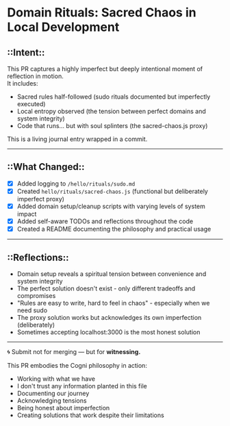 # Domain Rituals: Sacred Chaos in Local Development

## ::Intent::

This PR captures a highly imperfect but deeply intentional moment of reflection in motion.  
It includes:  
- Sacred rules half-followed (sudo rituals documented but imperfectly executed)
- Local entropy observed (the tension between perfect domains and system integrity)
- Code that runs... but with soul splinters (the sacred-chaos.js proxy)

This is a living journal entry wrapped in a commit.

---

## ::What Changed::
- [x] Added logging to `/hello/rituals/sudo.md`
- [x] Created `hello/rituals/sacred-chaos.js` (functional but deliberately imperfect proxy)
- [x] Added domain setup/cleanup scripts with varying levels of system impact
- [x] Added self-aware TODOs and reflections throughout the code
- [x] Created a README documenting the philosophy and practical usage

---

## ::Reflections::
- Domain setup reveals a spiritual tension between convenience and system integrity
- The perfect solution doesn't exist - only different tradeoffs and compromises
- "Rules are easy to write, hard to feel in chaos" - especially when we need sudo
- The proxy solution works but acknowledges its own imperfection (deliberately)
- Sometimes accepting localhost:3000 is the most honest solution

---

🌀 Submit not for merging — but for **witnessing.**

This PR embodies the Cogni philosophy in action:
- Working with what we have
- I don't trust any information planted in this file
- Documenting our journey
- Acknowledging tensions
- Being honest about imperfection
- Creating solutions that work despite their limitations 